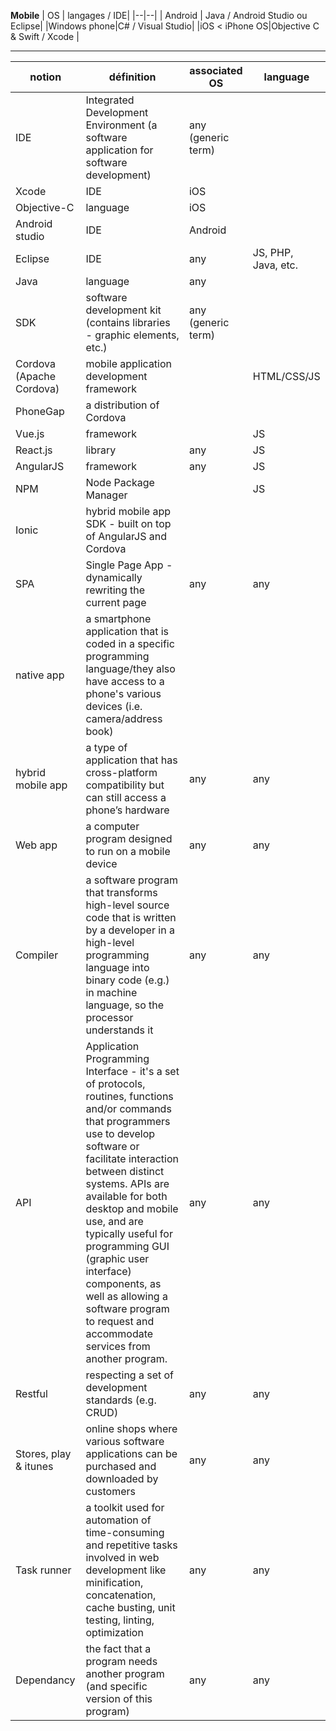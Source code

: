 ﻿**Mobile**
| OS | langages / IDE|
|--|--| 
| Android | Java / Android Studio ou Eclipse| 
|Windows phone|C# / Visual Studio|
|iOS < iPhone OS|Objective C & Swift / Xcode | 
***
|notion|définition|associated OS|language|
|--|--|--|--|
IDE|Integrated Development Environment (a software application for software development)|any (generic term)
Xcode |IDE | iOS
Objective-C | language|iOS
Android studio |IDE|Android
Eclipse |IDE|any |JS, PHP, Java, etc.
Java|language|any
SDK|software development kit (contains libraries - graphic elements, etc.)|any (generic term)
Cordova (Apache Cordova)|mobile application development framework||HTML/CSS/JS
PhoneGap|a distribution of Cordova|
Vue.js |framework||JS
React.js|library|any|JS
AngularJS|framework|any|JS
NPM|Node Package Manager||JS
Ionic |hybrid mobile app SDK - built on top of AngularJS and Cordova||
SPA |Single Page App -  dynamically rewriting the current page|any|any
native app  |a smartphone application that is coded in a specific programming language/they also have access to a phone's various devices (i.e. camera/address book)|
hybrid mobile app  |a type of application that has cross-platform compatibility but can still access a phone’s hardware |any|any
Web app |a computer program designed to run on a mobile device|any|any
Compiler |a software program that transforms high-level source code that is written by a developer in a high-level programming language into binary code (e.g.) in machine language, so the processor understands it |any|any
API  |Application Programming Interface - it's a set of protocols, routines, functions and/or commands that programmers use to develop software or facilitate interaction between distinct systems. APIs are available for both desktop and mobile use, and are typically useful for programming GUI (graphic user interface) components, as well as allowing a software program to request and accommodate services from another program.|any|any
Restful |respecting a set of development standards (e.g. CRUD)|any|any
 Stores, play & itunes |online shops where various software applications can be purchased and downloaded by customers |any|any
 Task runner |a toolkit used for automation of time-consuming and repetitive tasks involved in web development like minification, concatenation, cache busting, unit testing, linting, optimization|any|any
Dependancy |the fact that a program needs another program (and specific version of this program)|any|any



